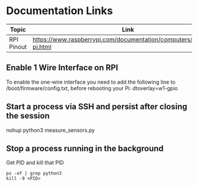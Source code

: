 # Documentation Links

|Topic|Link|
|-----|----|
|RPI Pinout|https://www.raspberrypi.com/documentation/computers/raspberry-pi.html|

## Enable 1 Wire Interface on RPI
To enable the one-wire interface you need to add the following line to /boot/firmware/config.txt, before rebooting your Pi:
dtoverlay=w1-gpio

## Start a process via SSH and persist after closing the session
nohup python3 measure_sensors.py

## Stop a process running in the background
Get PID and kill that PID
```
ps -ef | grep python3
kill -9 <PID>
```
